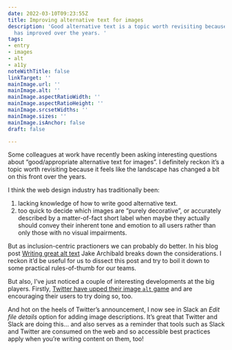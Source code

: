 ```yaml
---
date: 2022-03-10T09:23:55Z
title: Improving alternative text for images
description: 'Good alternative text is a topic worth revisiting because our knowledge
  has improved over the years. '
tags:
- entry
- images
- alt
- a11y
noteWithTitle: false
linkTarget: ''
mainImage.url: ''
mainImage.alt: ''
mainImage.aspectRatioWidth: ''
mainImage.aspectRatioHeight: ''
mainImage.srcsetWidths: ''
mainImage.sizes: ''
mainImage.isAnchor: false
draft: false

---
```

Some colleagues at work have recently been asking interesting questions about “good/appropriate alternative text for images”. I definitely reckon it’s a topic worth revisiting because it feels like the landscape has changed a bit on this front over the years. 

I think the web design industry has traditionally been:

1. lacking knowledge of how to write good alternative text.
2. too quick to decide which images are “purely decorative”, or accurately described by a matter-of-fact short label when maybe they actually should convey their inherent tone and emotion to all users rather than only those with no visual impairments.

But as inclusion-centric practioners we can probably do better. In his blog post [Writing great alt text](https://jakearchibald.com/2021/great-alt-text/) Jake Archibald breaks down the considerations. I reckon it’d be useful for us to dissect this post and try to boil it down to some practical rules-of-thumb for our teams.

But also, I’ve just noticed a couple of interesting developments at the big players. Firstly, [Twitter have upped their image `alt` game](https://twitter.com/TwitterA11y/status/1501603777006260226) and are encouraging their users to try doing so, too.

And hot on the heels of Twitter’s announcement, I now see in Slack an _Edit file details_ option for adding image descriptions. It’s great that Twitter and Slack are doing this… and also serves as a reminder that tools such as Slack and Twitter are consumed on the web and so accessible best practices apply when you’re writing content on them, too!